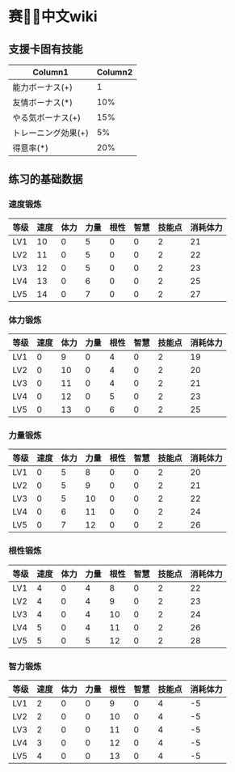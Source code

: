 <!--
 * @Author: your name
 * @Date: 2021-07-10 17:45:07
 * @LastEditTime: 2021-08-21 14:34:43
 * @LastEditors: Akarichan
 * @Description: In User Settings Edit
 * @FilePath: \fake-hpf:\My Repo\umamusume-calc\src\assets\wiki.md
-->
# 赛🐎💃中文wiki


## 支援卡固有技能


|Column1  |Column2  |
|---------|---------|
|能力ボーナス(+)     |     1    |
|友情ボーナス(*)     |    10%     |
|やる気ボーナス(+)   |    15%     |
|トレーニング効果(+) |    5%     |
|得意率(*)           |    20%     |


## 练习的基础数据

### 速度锻炼
|等级  |速度  |体力  |力量  | 根性 | 智慧 | 技能点 | 消耗体力 |
|-----|------|------|------|------|-----|--------|---------|
|LV1  | 10   |  0   |  5   |  0   |  0   |   2  |21|
|LV2  | 11   |  0   |  5   |  0   |  0   |   2  |22|
|LV3  | 12   |  0   |  5   |  0   |  0   |   2  |23|
|LV4  | 13   |  0   |  6   |  0   |  0   |   2  |25|
|LV5  | 14   |  0   |  7   |  0   |  0   |   2  |27|

### 体力锻炼
|等级  |速度  |体力  |力量  | 根性 | 智慧 | 技能点 | 消耗体力 |
|-----|------|------|------|------|-----|--------|---------|
|LV1  |  0   |  9    |  0   |  4   |  0   |   2  |19|
|LV2  |  0   |  10   |  0   |  4   |  0   |   2  |20|
|LV3  |  0   |  11   |  0   |  4   |  0   |   2  |21|
|LV4  |  0   |  12   |  0   |  5   |  0   |   2  |23|
|LV5  |  0   |  13   |  0   |  6   |  0   |   2  |25|

### 力量锻炼
|等级  |速度  |体力  |力量  | 根性 | 智慧 | 技能点 | 消耗体力 |
|-----|------|------|------|------|-----|--------|---------|
|LV1  |  0   |  5    |  8   |  0   |  0   |   2  |20|
|LV2  |  0   |  5    |  9   |  0   |  0   |   2  |21|
|LV3  |  0   |  5    |  10  |  0   |  0   |   2  |22|
|LV4  |  0   |  6    |  11  |  0   |  0   |   2  |24|
|LV5  |  0   |  7    |  12  |  0   |  0   |   2  |26|


### 根性锻炼
|等级  |速度  |体力  |力量  | 根性 | 智慧 | 技能点 | 消耗体力 |
|-----|------|------|------|------|-----|--------|---------|
|LV1  |  4   |  0    |  4   |  8   |  0   |   2  |22|
|LV2  |  4   |  0    |  4   |  9   |  0   |   2  |23|
|LV3  |  4   |  0    |  4   |  10  |  0   |   2  |24|
|LV4  |  5   |  0    |  4   |  11  |  0   |   2  |26|
|LV5  |  5   |  0    |  5   |  12  |  0   |   2  |28|


### 智力锻炼
|等级  |速度  |体力  |力量  | 根性 | 智慧 | 技能点 | 消耗体力 |
|-----|------|------|------|------|-----|--------|---------|
|LV1  |  2   |  0    |  0   |  9   |  0   |   4  |-5|
|LV2  |  2   |  0    |  0   |  10   |  0   |   4  |-5|
|LV3  |  2   |  0    |  0   |  11  |  0   |   4  |-5|
|LV4  |  3   |  0    |  0   |  12  |  0   |   4  |-5|
|LV5  |  4   |  0    |  0   |  13  |  0   |   4  |-5|



